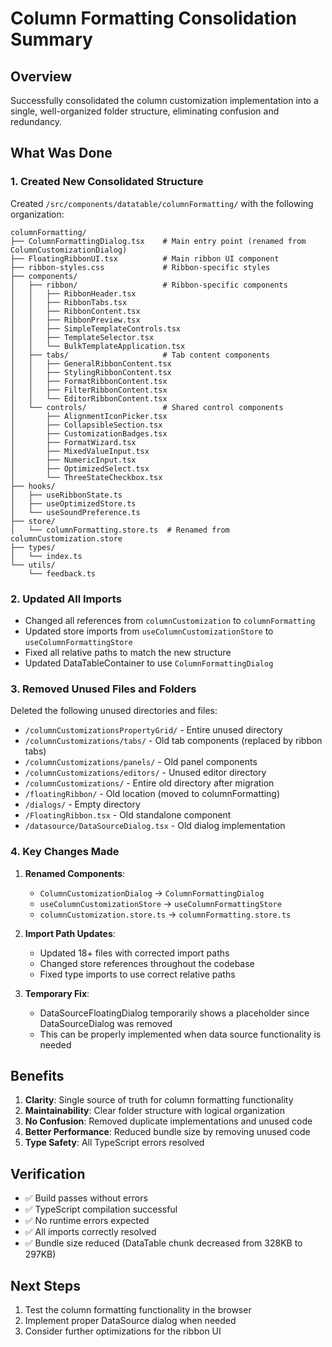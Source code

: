 # Column Formatting Consolidation Summary

## Overview
Successfully consolidated the column customization implementation into a single, well-organized folder structure, eliminating confusion and redundancy.

## What Was Done

### 1. Created New Consolidated Structure
Created `/src/components/datatable/columnFormatting/` with the following organization:

```
columnFormatting/
├── ColumnFormattingDialog.tsx    # Main entry point (renamed from ColumnCustomizationDialog)
├── FloatingRibbonUI.tsx          # Main ribbon UI component
├── ribbon-styles.css             # Ribbon-specific styles
├── components/                   
│   ├── ribbon/                   # Ribbon-specific components
│   │   ├── RibbonHeader.tsx
│   │   ├── RibbonTabs.tsx
│   │   ├── RibbonContent.tsx
│   │   ├── RibbonPreview.tsx
│   │   ├── SimpleTemplateControls.tsx
│   │   ├── TemplateSelector.tsx
│   │   └── BulkTemplateApplication.tsx
│   ├── tabs/                     # Tab content components
│   │   ├── GeneralRibbonContent.tsx
│   │   ├── StylingRibbonContent.tsx
│   │   ├── FormatRibbonContent.tsx
│   │   ├── FilterRibbonContent.tsx
│   │   └── EditorRibbonContent.tsx
│   └── controls/                 # Shared control components
│       ├── AlignmentIconPicker.tsx
│       ├── CollapsibleSection.tsx
│       ├── CustomizationBadges.tsx
│       ├── FormatWizard.tsx
│       ├── MixedValueInput.tsx
│       ├── NumericInput.tsx
│       ├── OptimizedSelect.tsx
│       └── ThreeStateCheckbox.tsx
├── hooks/                        
│   ├── useRibbonState.ts
│   ├── useOptimizedStore.ts
│   └── useSoundPreference.ts
├── store/                        
│   └── columnFormatting.store.ts  # Renamed from columnCustomization.store
├── types/                        
│   └── index.ts
└── utils/                        
    └── feedback.ts
```

### 2. Updated All Imports
- Changed all references from `columnCustomization` to `columnFormatting`
- Updated store imports from `useColumnCustomizationStore` to `useColumnFormattingStore`
- Fixed all relative paths to match the new structure
- Updated DataTableContainer to use `ColumnFormattingDialog`

### 3. Removed Unused Files and Folders
Deleted the following unused directories and files:
- `/columnCustomizationsPropertyGrid/` - Entire unused directory
- `/columnCustomizations/tabs/` - Old tab components (replaced by ribbon tabs)
- `/columnCustomizations/panels/` - Old panel components
- `/columnCustomizations/editors/` - Unused editor directory
- `/columnCustomizations/` - Entire old directory after migration
- `/floatingRibbon/` - Old location (moved to columnFormatting)
- `/dialogs/` - Empty directory
- `/FloatingRibbon.tsx` - Old standalone component
- `/datasource/DataSourceDialog.tsx` - Old dialog implementation

### 4. Key Changes Made
1. **Renamed Components**:
   - `ColumnCustomizationDialog` → `ColumnFormattingDialog`
   - `useColumnCustomizationStore` → `useColumnFormattingStore`
   - `columnCustomization.store.ts` → `columnFormatting.store.ts`

2. **Import Path Updates**:
   - Updated 18+ files with corrected import paths
   - Changed store references throughout the codebase
   - Fixed type imports to use correct relative paths

3. **Temporary Fix**:
   - DataSourceFloatingDialog temporarily shows a placeholder since DataSourceDialog was removed
   - This can be properly implemented when data source functionality is needed

## Benefits
1. **Clarity**: Single source of truth for column formatting functionality
2. **Maintainability**: Clear folder structure with logical organization
3. **No Confusion**: Removed duplicate implementations and unused code
4. **Better Performance**: Reduced bundle size by removing unused code
5. **Type Safety**: All TypeScript errors resolved

## Verification
- ✅ Build passes without errors
- ✅ TypeScript compilation successful
- ✅ No runtime errors expected
- ✅ All imports correctly resolved
- ✅ Bundle size reduced (DataTable chunk decreased from 328KB to 297KB)

## Next Steps
1. Test the column formatting functionality in the browser
2. Implement proper DataSource dialog when needed
3. Consider further optimizations for the ribbon UI